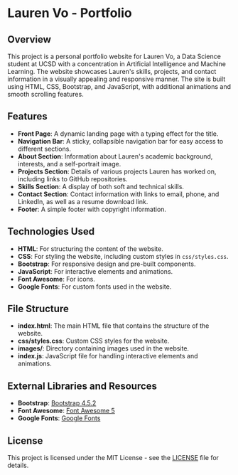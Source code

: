 # Lauren Vo - Portfolio

## Overview

This project is a personal portfolio website for Lauren Vo, a Data Science student at UCSD with a concentration in Artificial Intelligence and Machine Learning. The website showcases Lauren's skills, projects, and contact information in a visually appealing and responsive manner. The site is built using HTML, CSS, Bootstrap, and JavaScript, with additional animations and smooth scrolling features.

## Features

- **Front Page**: A dynamic landing page with a typing effect for the title.
- **Navigation Bar**: A sticky, collapsible navigation bar for easy access to different sections.
- **About Section**: Information about Lauren's academic background, interests, and a self-portrait image.
- **Projects Section**: Details of various projects Lauren has worked on, including links to GitHub repositories.
- **Skills Section**: A display of both soft and technical skills.
- **Contact Section**: Contact information with links to email, phone, and LinkedIn, as well as a resume download link.
- **Footer**: A simple footer with copyright information.

## Technologies Used

- **HTML**: For structuring the content of the website.
- **CSS**: For styling the website, including custom styles in `css/styles.css`.
- **Bootstrap**: For responsive design and pre-built components.
- **JavaScript**: For interactive elements and animations.
- **Font Awesome**: For icons.
- **Google Fonts**: For custom fonts used in the website.

## File Structure

- **index.html**: The main HTML file that contains the structure of the website.
- **css/styles.css**: Custom CSS styles for the website.
- **images/**: Directory containing images used in the website.
- **index.js**: JavaScript file for handling interactive elements and animations.

## External Libraries and Resources

- **Bootstrap**: [Bootstrap 4.5.2](https://getbootstrap.com/)
- **Font Awesome**: [Font Awesome 5](https://fontawesome.com/)
- **Google Fonts**: [Google Fonts](https://fonts.google.com/)

## License

This project is licensed under the MIT License - see the [LICENSE](LICENSE) file for details.
